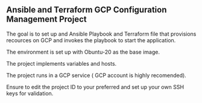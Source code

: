 ##  Ansible and Terraform GCP Configuration Management Project

The goal is to set up and Ansible Playbook and Terraform file that provisions recources on GCP and invokes  the playbook to start the application.

The environment is set up with Obuntu-20 as the base image.

The project implements variables and hosts.

The project runs in a GCP service ( GCP account is highly recomended).

Ensure to edit the project ID to your preferred and set up your own SSH keys for validation.